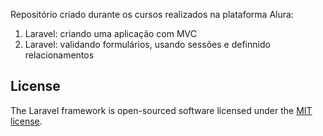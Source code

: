 Repositório criado durante os cursos realizados na plataforma Alura:
1. Laravel: criando uma aplicação com MVC
2. Laravel: validando formulários, usando sessões e definnido relacionamentos

## License

The Laravel framework is open-sourced software licensed under the [MIT license](https://opensource.org/licenses/MIT).

